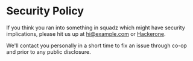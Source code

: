 # Security Policy

If you think you ran into something in squadz which might have security implications, please hit us
up at <hi@example.com> or [Hackerone](https://hackerone.com/example).

We'll contact you personally in a short time to fix an issue through co-op and prior to any public
disclosure.
